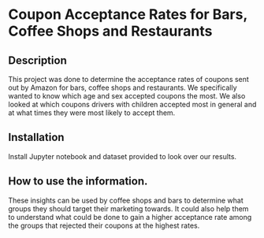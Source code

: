 # Coupon Acceptance Rates for Bars, Coffee Shops and Restaurants

## Description
This project was done to determine the acceptance rates of coupons sent out by Amazon for bars, coffee shops and restaurants. We specifically wanted to know which age and sex accepted coupons the most. We also looked at which coupons drivers with children accepted most in general and at what times they were most likely to accept them.

## Installation
Install Jupyter notebook and dataset provided to look over our results.

## How to use the information.
These insights can be used by coffee shops and bars to determine what groups they should target their marketing towards. It could also help them to understand what could be done to gain a higher acceptance rate among the groups that rejected their coupons at the highest rates.
